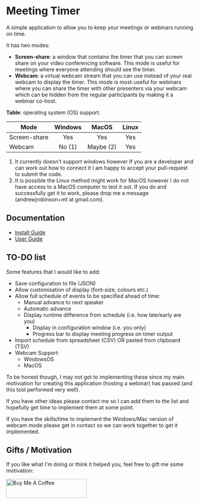 # Meeting Timer

A simple application to allow you to keep your meetings or webinars running on
time.  

It has two modes:

* **Screen-share**: a window that contains the timer that you can screen share 
  on your video conferencing software.  This mode is useful for meetings where
  everyone attending should see the timer.
* **Webcam**: a virtual webcam stream that you can use instead of your real
  webcam to display the timer.  This mode is most-useful for webinars where you
  can share the timer with other presenters via your webcam which can be hidden
  from the regular participants by making it a webinar co-host.
  
**Table**: operating system (OS) support:

| Mode         | Windows | MacOS     | Linux |
| ------------ |:-------:|:---------:|:-----:|
| Screen-share | Yes     | Yes       | Yes   |
| Webcam       | No (1)  | Maybe (2) | Yes   |

1) It currently doesn't support windows however If you are a developer and can 
   work out how to connect it I am happy to accept your pull-request to submit
   the code.
2) It is possible the Linux method might work for MacOS however I do not have 
   access to a MacOS computer to test it out.  If you do and successfully get it
   to work, please drop me a message (andrewjrobinson+mt at gmail.com).

## Documentation

* [Install Guide](docs/README.md)
* [User Guide](docs/user-guide/README.md)

## TO-DO list

Some features that I would like to add:

* Save configuration to file (JSON)
* Allow customisation of display (font-size, colours etc.)
* Allow full schedule of events to be specified ahead of time:
  * Manual advance to next speaker
  * Automatic advance
  * Display runtime difference from schedule (i.e. how late/early are you)
    * Display in configuration window (i.e. you only)
    * Progress bar to display meeting progress on timer output
* Import schedule from spreadsheet (CSV) OR pasted from clipboard (TSV)
* Webcam Support:
  * WindowsOS
  * MacOS

To be honest though, I may not get to implementing these since my main 
motiviation for creating this application (hosting a webinar) has passed (and 
this tool performed very well).

If you have other ideas please contact me so I can add them to the list and 
hopefully get time to implement them at some point.

If you have the skills/time to implement the Windows/Mac version of webcam 
mode please get in contact so we can work together to get it implemented.
  
## Gifts / Motivation

If you like what I'm doing or think it helped you, feel free to gift me some 
motivation:

<a href="https://www.buymeacoffee.com/andrewjrobinson" target="_blank"><img src="https://cdn.buymeacoffee.com/buttons/default-orange.png" alt="Buy Me A Coffee" style="height: 51px !important;width: 217px !important;" ></a>

